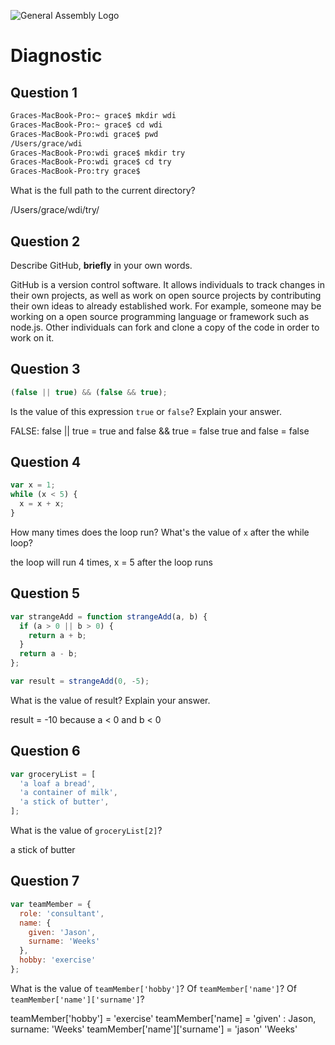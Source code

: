 ![General Assembly Logo](http://i.imgur.com/ke8USTq.png)

# Diagnostic

## Question 1

```sh
Graces-MacBook-Pro:~ grace$ mkdir wdi
Graces-MacBook-Pro:~ grace$ cd wdi
Graces-MacBook-Pro:wdi grace$ pwd
/Users/grace/wdi
Graces-MacBook-Pro:wdi grace$ mkdir try
Graces-MacBook-Pro:wdi grace$ cd try
Graces-MacBook-Pro:try grace$
```

What is the full path to the current directory?

/Users/grace/wdi/try/

## Question 2

Describe GitHub, **briefly** in your own words.

GitHub is a version control software.  It allows individuals to track
changes in their own projects, as well as work on open source projects
by contributing their own ideas to already established work.  For example,
someone may be working on a open source programming language or framework
such as node.js.  Other individuals can fork and clone a copy of the code in
order to work on it.

## Question 3

```js
(false || true) && (false && true);
```

Is the value of this expression `true` or `false`?  Explain your answer.

FALSE: false || true = true and false && true = false
true and false = false

## Question 4

```js
var x = 1;
while (x < 5) {
  x = x + x;
}
```

How many times does the loop run?  What's the value of `x` after the while loop?

the loop will run 4 times, x = 5 after the loop runs

## Question 5

```js
var strangeAdd = function strangeAdd(a, b) {
  if (a > 0 || b > 0) {
    return a + b;
  }
  return a - b;
};

var result = strangeAdd(0, -5);
```

What is the value of result?  Explain your answer.

result = -10
because a < 0 and b < 0

## Question 6

```js
var groceryList = [
  'a loaf a bread',
  'a container of milk',
  'a stick of butter',
];
```

What is the value of `groceryList[2]`?

a stick of butter

## Question 7

```js
var teamMember = {
  role: 'consultant',
  name: {
    given: 'Jason',
    surname: 'Weeks'
  },
  hobby: 'exercise'
};
```

What is the value of `teamMember['hobby']`?  Of `teamMember['name']`?  Of `teamMember['name']['surname']`?

teamMember['hobby'] = 'exercise'
teamMember['name] = 'given' : Jason, surname: 'Weeks'
teamMember['name']['surname'] = 'jason' 'Weeks'
